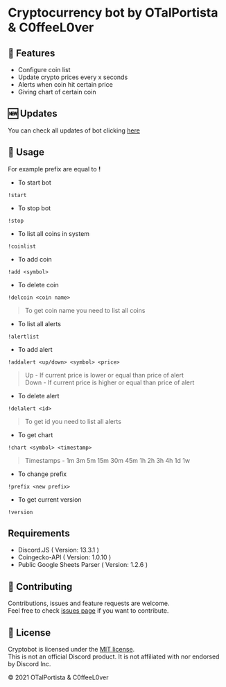 # Cryptocurrency bot by OTalPortista & C0ffeeL0ver

## 🌟 Features
- Configure coin list
- Update crypto prices every x seconds
- Alerts when coin hit certain price
- Giving chart of certain coin

## 🆕 Updates
You can check all updates of bot clicking [here](https://github.com/otalportista/cryptobot/blob/main/CHANGELOG.md)


## 🚀 Usage
For example prefix are equal to **!**
* To start bot

`!start`

* To stop bot

`!stop`

* To list all coins in system

`!coinlist`

* To add coin

`!add <symbol>`

* To delete coin

`!delcoin <coin name>`
> To get coin name you need to list all coins

* To list all alerts

`!alertlist`

* To add alert

`!addalert <up/down> <symbol> <price>`
>Up - If current price is lower or equal than price of alert<br>
>Down - If current price is higher or equal than price of alert

* To delete alert

`!delalert <id>`
> To get id you need to list all alerts

* To get chart

`!chart <symbol> <timestamp>`
>Timestamps - 1m 3m 5m 15m 30m 45m 1h 2h 3h 4h 1d 1w

* To change prefix

`!prefix <new prefix>`

* To get current version

`!version`



## Requirements

* Discord.JS                  ( Version: 13.3.1 )
* Coingecko-API               ( Version: 1.0.10 )
* Public Google Sheets Parser ( Version: 1.2.6  )


## 🤝 Contributing
Contributions, issues and feature requests are welcome.<br />
Feel free to check [issues page](https://github.com/otalportista/cryptobot/issues) if you want to contribute.<br />

## 📝 License
Cryptobot is licensed under the [MIT license](https://github.com/otalportista/cryptobot/blob/main/LICENSE).<br />
This is not an official Discord product. It is not affiliated with nor endorsed by Discord Inc.<br />

© 2021 OTalPortista & C0ffeeL0ver